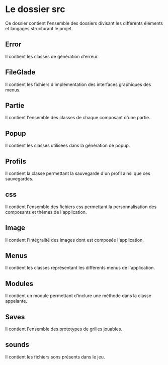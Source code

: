 ﻿# Le dossier src
Ce dossier contient l'ensemble des dossiers divisant les différents éléments et langages structurant le projet.

## Error
Il contient les classes de génération d'erreur.

## FileGlade
Il contient les fichiers d'implémentation des interfaces graphiques des menus.

## Partie
Il contient l'ensemble des classes de chaque composant d'une partie.

## Popup
Il contient les classes utilisées dans la génération de popup.

## Profils
Il contient la classe permettant la sauvegarde d'un profil ainsi que ces sauvegardes.

## css
Il contient l'ensemble des fichiers css permettant la personnalisation des composants et thèmes de l'application.

## Image
Il contient l'intégralité des images dont est composée l'application.

## Menus
Il contient les classes représentant les différents menus de l'application.

## Modules
Il contient un module permettant d'inclure une méthode dans la classe appelante.

## Saves
Il contient l'ensemble des prototypes de grilles jouables.

## sounds
Il contient les fichiers sons présents dans le jeu.
